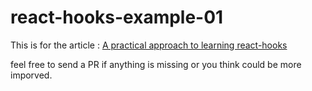 # react-hooks-example-01
This is for the article : [A practical approach to learning react-hooks](https://dev.to/dilantha111/a-practical-approach-to-learning-react-hooks-1b23)

feel free to send a PR if anything is missing or you think could be more imporved. 
